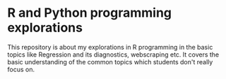 # R and Python programming explorations

This repository is about my explorations in R programming in the basic topics like Regression and its diagnostics, webscraping etc. 
It covers the basic understanding of the common topics which students don't really focus on. 

